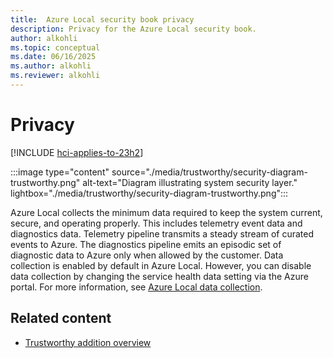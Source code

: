 ```yaml
---
title:  Azure Local security book privacy
description: Privacy for the Azure Local security book.
author: alkohli
ms.topic: conceptual
ms.date: 06/16/2025
ms.author: alkohli
ms.reviewer: alkohli
---
```


# Privacy

[!INCLUDE [hci-applies-to-23h2](../includes/hci-applies-to-23h2.md)]

:::image type="content" source="./media/trustworthy/security-diagram-trustworthy.png" alt-text="Diagram illustrating system security layer." lightbox="./media/trustworthy/security-diagram-trustworthy.png":::

Azure Local collects the minimum data required to keep the system current, secure, and operating properly. This includes telemetry event data and diagnostics data. Telemetry pipeline transmits a steady stream of curated events to Azure. The diagnostics pipeline emits an episodic set of diagnostic data to Azure only when allowed by the customer. Data collection is enabled by default in Azure Local. However, you can disable data collection by changing the service health data setting via the Azure portal. For more information, see [Azure Local data collection](/previous-versions/azure/azure-local/concepts/data-collection).


## Related content

- [Trustworthy addition overview](trustworthy-addition-overview.md)

